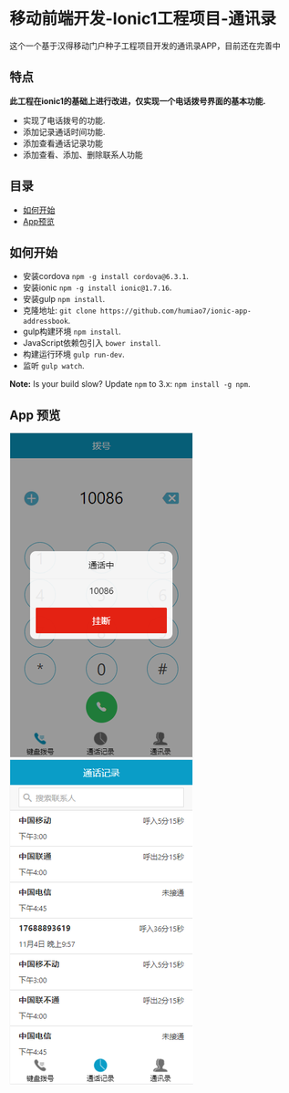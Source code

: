 # 移动前端开发-Ionic1工程项目-通讯录

这个一个基于汉得移动门户种子工程项目开发的通讯录APP，目前还在完善中


## 特点
**此工程在ionic1的基础上进行改进，仅实现一个电话拨号界面的基本功能.** 
* 实现了电话拨号的功能.
* 添加记录通话时间功能.
* 添加查看通话记录功能
* 添加查看、添加、删除联系人功能

## 目录
 - [如何开始](#如何开始)
 - [App预览](#App预览)


## 如何开始

* 安装cordova `npm -g install cordova@6.3.1`.
* 安装ionic `npm -g install ionic@1.7.16`.
* 安装gulp `npm install`.
* 克隆地址: `git clone https://github.com/humiao7/ionic-app-addressbook`.
* gulp构建环境 `npm install`.
* JavaScript依赖包引入 `bower install`.
* 构建运行环境 `gulp run-dev`.
* 监听 `gulp watch`.

**Note:** Is your build slow? Update `npm` to 3.x: `npm install -g npm`.

## App 预览
![](https://github.com/humiao7/ionic-app-addressbook/raw/master/src/assets/键盘拨号.png) 
![](https://github.com/humiao7/ionic-app-addressbook/raw/master/src/assets/通话记录.png) 
